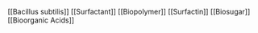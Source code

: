 [[Bacillus subtilis]]
[[Surfactant]]
[[Biopolymer]]
[[Surfactin]]
[[Biosugar]]
[[Bioorganic Acids]]
